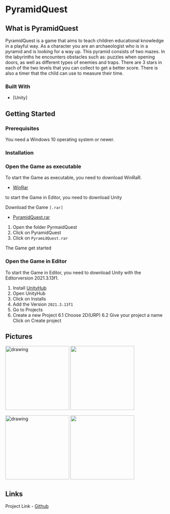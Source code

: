 # PyramidQuest
## What is PyramidQuest
PyramidQuest is a game that aims to teach children educational knowledge in a playful way. As a character you are an archaeologist who is in a pyramid and is looking for a way up. This pyramid consists of two mazes. In the labyrinths he encounters obstacles such as: puzzles when opening doors, as well as different types of enemies and traps. There are 3 stars in each of the two levels that you can collect to get a better score. There is also a timer that the child can use to measure their time.     

### Built With

* [Unity]

## Getting Started
### Prerequisites

You need a Windows 10 operating system or newer.

### Installation
    
### Open the Game as executable    
 To start the Game as executable, you need to download WinRaR. 
* [WinRar](https://www.win-rar.com/predownload.html?&L=1)

to start the Game in Editor, you need to download Unity  


 Download the Game `[.rar]`
*  [PyramidQuest.rar](https://github.com/B4-Group/swe_b4/releases/download/v1.3/PyramidQuest.v1.3.rar)
1.  Open the folder PyrmaidQuest
2.  Click on PyramidQuest
3.  Click on `PyramidQuest.rar`

The Game get started

### Open the Game in Editor
To start the Game in Editor, you need to download Unity with the Editorversion 2021.3.13f1.

1. Install [UnityHub](https://store.unity.com/de/download)
2. Open UnityHub
3. Click on Installs
4. Add the Version `2021.3.13f1`
5. Go to Projects 
6. Create a new Project 
    6.1 Choose 2D(URP) 
    6.2 Give your project a name 
    Click on Create project


## Pictures

<p float left>
<img src="https://user-images.githubusercontent.com/85135956/212555650-06388364-e52d-40e7-8060-671187b25501.png" alt="drawing" width="200"/>
<img src="https://user-images.githubusercontent.com/85135956/212555802-0ab8a511-e46e-4a54-a0d7-c8a16b6e0b20.png" width="200"/>
</p>
<p float left>
<img src="https://user-images.githubusercontent.com/85135956/212556218-8a0a9523-a6a6-4346-92be-3d6a6c8e2ea0.png" alt="drawing" width="200"/>
<img src="https://user-images.githubusercontent.com/85135956/212556235-d031d9fc-64a8-48f4-9897-8ad6bf22c981.png" width="200"/>
</p>




## Links

Project Link  - [Github](https://github.com/B4-Group/swe_b4)
